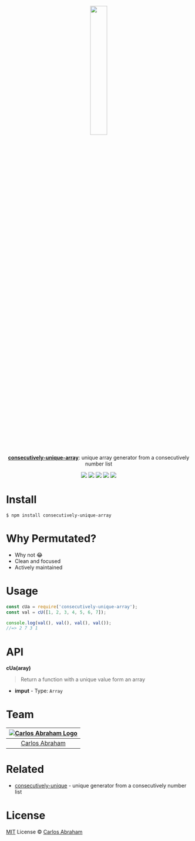 
<p align="center">
	<a href="https://www.npmjs.com/package/consecutively-unique-array"><img src="https://cdn.abraham.gq/projects/consecutively-unique-array/logo.svg" width="30%"></a>
	<br>
	<br>
	<br>
	<br>
	<a href="https://www.npmjs.com/package/consecutively-unique-array"><b>consecutively-unique-array</b></a>: unique array generator from a consecutively number list
</p>

<p align="center">
	<a href="https://travis-ci.org/abranhe/consecutively-unique-array"><img src="https://img.shields.io/travis/abranhe/consecutively-unique-array.svg?logo=travis" /></a>
	<a href="https://github.com/abranhe"><img src="https://abranhe.com/badge.svg"></a>
	<a href="https://cash.me/$abranhe"><img src="https://cdn.abraham.gq/badges/cash-me.svg"></a>
	<a href="https://www.patreon.com/abranhe"><img src="https://cdn.abraham.gq/badges/patreon.svg" /></a>
	<a href="https://github.com/abranhe/permutated/blob/master/LICENSE"><img src="https://img.shields.io/github/license/abranhe/consecutively-unique-array.svg" /></a>
</p>

# Install

```
$ npm install consecutively-unique-array
```

# Why Permutated?

- Why not 😂
- Clean and focused
- Actively maintained


# Usage

```js
const cUa = require('consecutively-unique-array');
const val = cU([1, 2, 3, 4, 5, 6, 7]);

console.log(val(), val(), val(), val());
//=> 2 7 3 1
```

# API

**cUa(aray)**

> Return a function with a unique value form an array

- **imput** - Type: `Array`
# Team

|[![Carlos Abraham Logo](https://avatars3.githubusercontent.com/u/21347264?s=50&v=4)](https://19cah.com)|
| :-: |
| [Carlos Abraham](https://github.com/abranhe) |

# Related

- [consecutively-unique](https://github.com/abranhe/consecutively-unique) -  unique generator from a consecutively number list


# License

[MIT](https://github.com/abranhe/consecutively-unique-array/blob/master/LICENSE) License © [Carlos Abraham](https://github.com/abranhe)
